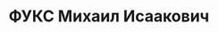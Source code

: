 ---
title: ФУКС Михаил Исаакович
description: 'Род. в 1901, г. Москва, еврей. Проживал: г. Свердловск. Свердловская
  областная плановая комиссия, председатель.

  Арестован 10.02.1937. Приговор: 29.03.1937 – 10 лет тюремного заключения.'
---